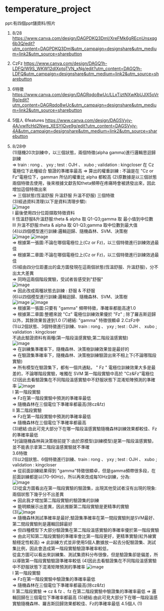 # temperature_project
ppt:有四個ppt儲資料/照片
1. 8/28 https://www.canva.com/design/DAGPDKQ3DmI/XreFMk6gREcnUnsxqg6b3Q/edit?utm_content=DAGPDKQ3DmI&utm_campaign=designshare&utm_medium=link2&utm_source=sharebutton
2. CzFz https://www.canva.com/design/DAGQ1h-LDFQ/W9S_WKW12dlXptqTVN_xNg/edit?utm_content=DAGQ1h-LDFQ&utm_campaign=designshare&utm_medium=link2&utm_source=sharebutton
3. 6特徵 https://www.canva.com/design/DAGRqdo8wUc/LLxTiztNXwKbUJlX5oVrRg/edit?utm_content=DAGRqdo8wUc&utm_campaign=designshare&utm_medium=link2&utm_source=sharebutton
4. 5個人 6features https://www.canva.com/design/DAGSVyjv-4A/vwIfcHd2Nwg_XESYIQve9g/edit?utm_content=DAGSVyjv-4A&utm_campaign=designshare&utm_medium=link2&utm_source=sharebutton

1. 8/28中  
   (1)隨機20次訓練中，以三個狀態，兩個特徵(alpha gamma)進行邏輯思迴歸訓練  
      => train : rong 、 yxy ; test : OJH 、 xubo ; validation : kingcloser
         在 Cz 電極位下此種組合 驗證的準確率最高
      => 算出的權重訓練 : 不論是在 "Cz or Fz"電極位下，gamman 所佔的權重比 alpha 都較高 
   (2)原數據是以三個狀態兩個特徵去使用，後來根據文獻告知theta頻帶在疼痛時會被誘發出來，因此增加這個特徵出來  
      => 三個狀態(恆溫舒服 升溫舒服 升溫不舒服) 三個特徵  
   (3)經過資料清理(以下是資料清理步驟):  
      ![image](https://github.com/user-attachments/assets/ff23ca12-9bd4-442f-9422-42ba13365adf)  
      I 最後使用四分位距擷取特徵資料  
      II 恆溫舒服&升溫舒服:theta & alpha 取 Q1-Q3;gamma 取 最小值到中位數  
      III 升溫不舒服:theta & alpha 取 Q1-Q3;gamma 取中位數到最大值  
   (4)以四個模型進行訓練:邏輯迴歸、隨機森林、SVM、決策樹  
      ![image](https://github.com/user-attachments/assets/333b4b23-bb43-49fa-bb0d-9e5eb9404446)
      ![image](https://github.com/user-attachments/assets/fe393a13-7e81-4697-96d6-3b093e0056d8)  
      => 根據第一張圖:不論在哪個電極位上(Cz or Fz)，以三個特徵進行訓練效過最佳  
      => 根據第二章圖:不論在哪個電極位上(Cz or Fz)，以三個特徵進行訓練效過最佳  
   (5)經由四分位距畫出的盒方圖發現在這兩個狀態(恆溫舒服、升溫舒服)，分不出太大差異  
      => 同時這兩個階段實驗，受試者皆感受到"舒服"  
      ![image](https://github.com/user-attachments/assets/85623a3d-e489-4db7-ac74-73808ab1abfb)  
      => 因此改成兩種狀態去訓練 : 舒服 & 不舒服  
   (6)以四個模型進行訓練:邏輯迴歸、隨機森林、SVM、決策樹  
      ![image](https://github.com/user-attachments/assets/7307b540-2ef3-4a18-8271-7a4ed79afa52)
      ![image](https://github.com/user-attachments/assets/a201dfb4-8275-4ff0-be92-53afb21aa233)  
      => 根據第一張圖:只要有 "gamma" 頻帶特徵，準確率都能高達1.0  
      => 根據第二章圖:整體來說 "Cz" 電極位訓練效果優於 "Fz" ; 除了羅吉斯迴歸以外，其餘效果皆達到1.0
   (7)總結: "gamma" 特徵很顯卓
2.CzFz中  
  (1)以2個狀態、3個特徵進行訓練、train : rong 、 yxy ; test : OJH 、 xubo ; validation : kingcloser  
     不過此驗證資料有兩種(第一階段溫感實驗;第二階段溫感實驗)  
     ![image](https://github.com/user-attachments/assets/694b4db4-eb05-4e48-8160-a15c924e7754)  
     => 在訓練集準確率下，隨機森林、決策樹訓練效果皆是最好的  
     => 在驗證集準確率下，隨機森林、決策樹訓練驗證出來不相上下(不論哪階段實驗)  
     => 所有模型在驗證集下，都有一個共通點， " Fz " 電極位訓練效果大多是最差的，不論哪階段實驗，唯獨在 SVM 第一階段實驗中高於 "Cz&Fz"電極位
   (2)因此去看驗證集在不同階段溫感實驗中不舒服狀態下混淆矩陣預測的準確率
      ![image](https://github.com/user-attachments/assets/4912ebc2-5e0a-4982-b98f-d6aa5205e1ca)  
      I 第一階段實驗  
        => Fz在第一階段實驗中預測的準確率最低  
        => 隨機森林在三個電位下準確率都最高(除cz&fz)  
      II 第二階段實驗  
         => Fz在第一階段實驗中預測的準確率最低  
         => 隨機森林在三個電位下準確率都最高  
   (3)總結:由此可見大部分下在哪一階段溫感實驗隨機森林訓練效果都較佳、Fz的準確率最低  
      *討論隨機森林與決策樹前提下:由於原模型(訓練模型)是第一階段溫感實驗，並不能表示拿第二階段溫感實驗就不準確  
3.6特徵  
   (1)以2個狀態、6個特徵進行訓練、train : rong 、 yxy ; test : OJH 、 xubo ; validation : kingcloser  
      => 從前面訓練結果得到 "gamma"特徵很顯卓，但是gamma頻帶很多段，在前面訓練都是以(70-90Hz)，所以再來改成每10Hz訓練，分為:  
      ![image](https://github.com/user-attachments/assets/a7256197-802c-4a70-9b84-7d086eb0bf96)  
   (2)從盒方圖看出在第一階段實驗的驗證集，出現其他受試者沒有出現的現象:兩個狀態下幾乎分不出差異  
      => 因此我才增加第二階段實驗的驗證集的訓練  
      => 能明顯展示出差異，因此推斷第二階段實驗是更精準的實驗  
   (3)![image](https://github.com/user-attachments/assets/6b946856-6cb3-41ef-90d9-81b66fc77065)  
      => 隨機森林測試準確率是最好;驗證集準確率在第一間段實驗則是SVM最好、第二間段實驗則是邏輯回歸最好  
      => 但四種模型下大部分驗證集在第二階段溫感實驗的準確率優於第一階段實驗
      => 由此可知第二階段實驗的準確率會比第一階段更好，更精準實驗(紅外線實驗穩定性較高)
      => 此訓練方式並非使用5個人數據放一起去分配驗證集、測試集比例，因此會造成第一階段實驗驗證準確率較低，  
         從盒方圖可以看出來訓練集、測試集資料分布很像，但是驗證集卻是偏差，所以導致第一階段實驗驗證準確率較低
   (4)因此去看驗證集在不同階段溫感實驗中不舒服狀態下混淆矩陣預測的準確率
      ![image](https://github.com/user-attachments/assets/49e2e594-0153-4690-8483-c767dfe272c4)  
      I 第一階段實驗  
        => Fz在第一階段實驗中驗證集的準確率最低  
        => 隨機森林在三個電位下準確率都最高(除cz&fz)  
      II 第二階段實驗
         => cz & fz 、fz 在第二階段實驗中驗證集的準確率最低
         => 邏輯回歸在三個電位下準確率都最高
   (5)總結:由此可見大部分下在哪一階段溫感實驗隨機森林、羅吉斯回歸效果都較佳、Fz的準確率最低
4.5個人
   (1)

   


 
    


      




